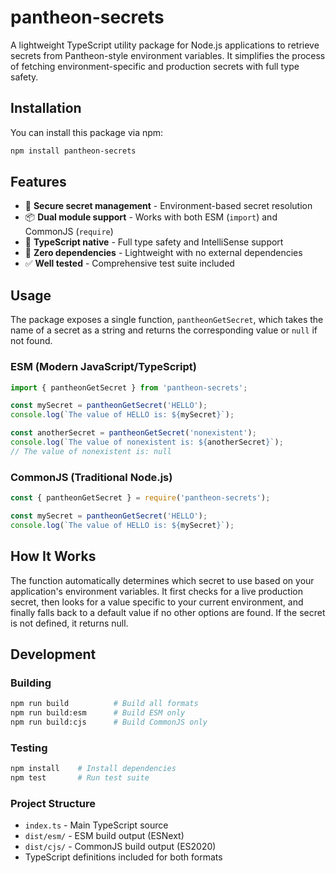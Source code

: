 # pantheon-secrets

A lightweight TypeScript utility package for Node.js applications to retrieve secrets from Pantheon-style environment variables. It simplifies the process of fetching environment-specific and production secrets with full type safety.

## Installation

You can install this package via npm:

```bash
npm install pantheon-secrets
```

## Features

- 🔐 **Secure secret management** - Environment-based secret resolution
- 📦 **Dual module support** - Works with both ESM (`import`) and CommonJS (`require`)
- 🎯 **TypeScript native** - Full type safety and IntelliSense support
- 🚀 **Zero dependencies** - Lightweight with no external dependencies
- ✅ **Well tested** - Comprehensive test suite included

## Usage

The package exposes a single function, `pantheonGetSecret`, which takes the name of a secret as a string and returns the corresponding value or `null` if not found.

### ESM (Modern JavaScript/TypeScript)

```typescript
import { pantheonGetSecret } from 'pantheon-secrets';

const mySecret = pantheonGetSecret('HELLO');
console.log(`The value of HELLO is: ${mySecret}`);

const anotherSecret = pantheonGetSecret('nonexistent');
console.log(`The value of nonexistent is: ${anotherSecret}`);
// The value of nonexistent is: null
```

### CommonJS (Traditional Node.js)

```javascript
const { pantheonGetSecret } = require('pantheon-secrets');

const mySecret = pantheonGetSecret('HELLO');
console.log(`The value of HELLO is: ${mySecret}`);
```

## How It Works

The function automatically determines which secret to use based on your application's environment variables. It first checks for a live production secret, then looks for a value specific to your current environment, and finally falls back to a default value if no other options are found. If the secret is not defined, it returns null.

## Development

### Building

```bash
npm run build          # Build all formats
npm run build:esm      # Build ESM only
npm run build:cjs      # Build CommonJS only
```

### Testing

```bash
npm install    # Install dependencies
npm test       # Run test suite
```

### Project Structure

- `index.ts` - Main TypeScript source
- `dist/esm/` - ESM build output (ESNext)
- `dist/cjs/` - CommonJS build output (ES2020)
- TypeScript definitions included for both formats
